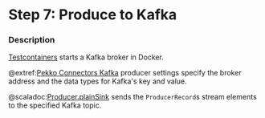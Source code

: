 # Step 7: Produce to Kafka

### Description

[Testcontainers](https://www.testcontainers.org/) starts a Kafka broker in Docker. 

@extref:[Pekko Connectors Kafka](pekko-connectors-kafka:producer.html) producer settings specify the broker address and the data types for Kafka's key and value.

@scaladoc:[Producer.plainSink](pekko.kafka.scaladsl.Producer$) sends the `ProducerRecord`s stream elements to the specified Kafka topic.
